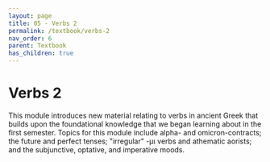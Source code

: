 ```yaml
---
layout: page
title: 05 - Verbs 2
permalink: /textbook/verbs-2
nav_order: 6
parent: Textbook
has_children: true
---
```


# Verbs 2

This module introduces new material relating to verbs in ancient Greek that builds upon the foundational knowledge that we began learning about in the first semester. Topics for this module include alpha- and omicron-contracts; the future and perfect tenses; "irregular" -μι verbs and athematic aorists; and the subjunctive, optative, and imperative moods.
